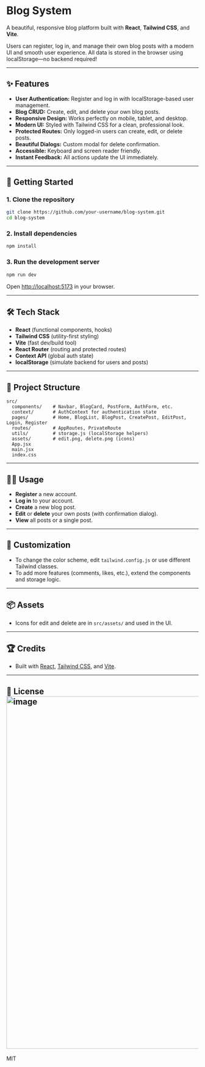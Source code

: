 # Blog System

A beautiful, responsive blog platform built with **React**, **Tailwind CSS**, and **Vite**.

Users can register, log in, and manage their own blog posts with a modern UI and smooth user experience. All data is stored in the browser using localStorage—no backend required!

---

## ✨ Features

- **User Authentication:** Register and log in with localStorage-based user management.
- **Blog CRUD:** Create, edit, and delete your own blog posts.
- **Responsive Design:** Works perfectly on mobile, tablet, and desktop.
- **Modern UI:** Styled with Tailwind CSS for a clean, professional look.
- **Protected Routes:** Only logged-in users can create, edit, or delete posts.
- **Beautiful Dialogs:** Custom modal for delete confirmation.
- **Accessible:** Keyboard and screen reader friendly.
- **Instant Feedback:** All actions update the UI immediately.

---

## 🚀 Getting Started

### 1. **Clone the repository**
```bash
git clone https://github.com/your-username/blog-system.git
cd blog-system
```

### 2. **Install dependencies**
```bash
npm install
```

### 3. **Run the development server**
```bash
npm run dev
```
Open [http://localhost:5173](http://localhost:5173) in your browser.

---

## 🛠️ Tech Stack

- **React** (functional components, hooks)
- **Tailwind CSS** (utility-first styling)
- **Vite** (fast dev/build tool)
- **React Router** (routing and protected routes)
- **Context API** (global auth state)
- **localStorage** (simulate backend for users and posts)

---

## 📁 Project Structure

```
src/
  components/    # Navbar, BlogCard, PostForm, AuthForm, etc.
  context/       # AuthContext for authentication state
  pages/         # Home, BlogList, BlogPost, CreatePost, EditPost, Login, Register
  routes/        # AppRoutes, PrivateRoute
  utils/         # storage.js (localStorage helpers)
  assets/        # edit.png, delete.png (icons)
  App.jsx
  main.jsx
  index.css
```

---

## 🧑‍💻 Usage

- **Register** a new account.
- **Log in** to your account.
- **Create** a new blog post.
- **Edit** or **delete** your own posts (with confirmation dialog).
- **View** all posts or a single post.

---

## 📝 Customization

- To change the color scheme, edit `tailwind.config.js` or use different Tailwind classes.
- To add more features (comments, likes, etc.), extend the components and storage logic.

---

## 📦 Assets

- Icons for edit and delete are in `src/assets/` and used in the UI.

---

## 🏆 Credits

- Built with [React](https://reactjs.org/), [Tailwind CSS](https://tailwindcss.com/), and [Vite](https://vitejs.dev/).

---

## 📄 License<img width="1918" height="922" alt="image" src="https://github.com/user-attachments/assets/26705f77-4fa8-4922-9b0f-3d2b3dfcb979" />


MIT
